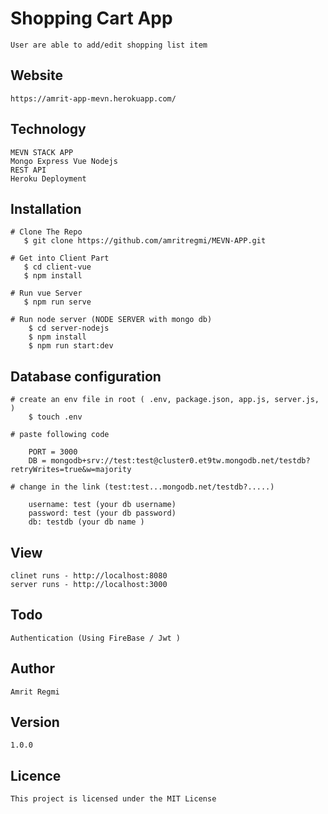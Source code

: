 # Shopping Cart App

    User are able to add/edit shopping list item

## Website 
    
    https://amrit-app-mevn.herokuapp.com/

## Technology

    MEVN STACK APP
    Mongo Express Vue Nodejs
    REST API
    Heroku Deployment

## Installation 

    # Clone The Repo
       $ git clone https://github.com/amritregmi/MEVN-APP.git

    # Get into Client Part
       $ cd client-vue
       $ npm install

    # Run vue Server 
       $ npm run serve
    
    # Run node server (NODE SERVER with mongo db)
        $ cd server-nodejs
        $ npm install
        $ npm run start:dev

## Database configuration  
    
    # create an env file in root ( .env, package.json, app.js, server.js, )
        $ touch .env
    
    # paste following code 
    
        PORT = 3000
        DB = mongodb+srv://test:test@cluster0.et9tw.mongodb.net/testdb?retryWrites=true&w=majority

    # change in the link (test:test...mongodb.net/testdb?.....)

        username: test (your db username)
        password: test (your db password)
        db: testdb (your db name )

## View

    clinet runs - http://localhost:8080
    server runs - http://localhost:3000

## Todo 

    Authentication (Using FireBase / Jwt )


## Author

    Amrit Regmi

## Version 
    1.0.0

## Licence
    This project is licensed under the MIT License
